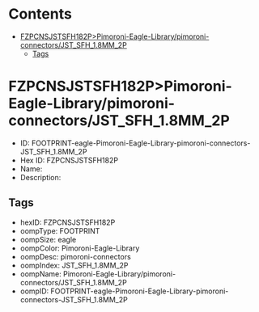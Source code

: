 



Contents
========

* [FZPCNSJSTSFH182P>Pimoroni-Eagle-Library/pimoroni-connectors/JST_SFH_1.8MM_2P](#fzpcnsjstsfh182ppimoroni-eagle-librarypimoroni-connectorsjst_sfh_18mm_2p)
	* [Tags](#tags)

# FZPCNSJSTSFH182P>Pimoroni-Eagle-Library/pimoroni-connectors/JST_SFH_1.8MM_2P

- ID: FOOTPRINT-eagle-Pimoroni-Eagle-Library-pimoroni-connectors-JST_SFH_1.8MM_2P
- Hex ID: FZPCNSJSTSFH182P
- Name: 
- Description: 

## Tags

- hexID: FZPCNSJSTSFH182P
- oompType: FOOTPRINT
- oompSize: eagle
- oompColor: Pimoroni-Eagle-Library
- oompDesc: pimoroni-connectors
- oompIndex: JST_SFH_1.8MM_2P
- oompName: Pimoroni-Eagle-Library/pimoroni-connectors/JST_SFH_1.8MM_2P
- oompID: FOOTPRINT-eagle-Pimoroni-Eagle-Library-pimoroni-connectors-JST_SFH_1.8MM_2P
